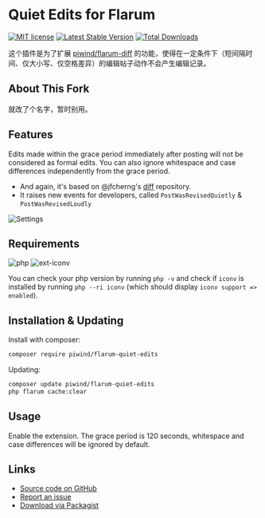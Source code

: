 # Quiet Edits for Flarum

[![MIT license](https://img.shields.io/badge/license-MIT-blue.svg)](https://github.com/piwind/flarum-quiet-edits/blob/master/LICENSE) [![Latest Stable Version](https://img.shields.io/packagist/v/piwind/flarum-quiet-edits.svg)](https://packagist.org/packages/piwind/flarum-quiet-edits) [![Total Downloads](https://img.shields.io/packagist/dt/piwind/flarum-quiet-edits.svg)](https://packagist.org/packages/piwind/flarum-quiet-edits)

这个插件是为了扩展 [piwind/flarum-diff](https://github.com/piwind/flarum-diff) 的功能，使得在一定条件下（短间隔时间、仅大小写、仅空格差异）的编辑帖子动作不会产生编辑记录。

## About This Fork

就改了个名字，暂时别用。

## Features

Edits made within the grace period immediately after posting will not be considered as formal edits. You can also ignore whitespace and case differences independently from the grace period.

- And again, it's based on @jfcherng's [diff](https://github.com/jfcherng/php-diff) repository.
- It raises new events for developers, called `PostWasRevisedQuietly` & `PostWasRevisedLoudly`

![Settings](https://i.imgur.com/MZNqmCR.png)

## Requirements

![php](https://img.shields.io/badge/php-%5E7.1.3-blue?style=flat-square) ![ext-iconv](https://img.shields.io/badge/ext-iconv-brightgreen?style=flat-square)

You can check your php version by running `php -v` and check if `iconv` is installed by running `php --ri iconv` (which should display `iconv support => enabled`).

## Installation & Updating

Install with composer:

```bash
composer require piwind/flarum-quiet-edits
```

Updating:

```bash
composer update piwind/flarum-quiet-edits
php flarum cache:clear
```

## Usage

Enable the extension. The grace period is 120 seconds, whitespace and case differences will be ignored by default.

## Links

- [Source code on GitHub](https://github.com/piwind/flarum-quiet-edits)
- [Report an issue](https://github.com/piwind/flarum-quiet-edits/issues)
- [Download via Packagist](https://packagist.org/packages/piwind/flarum-quiet-edits)

